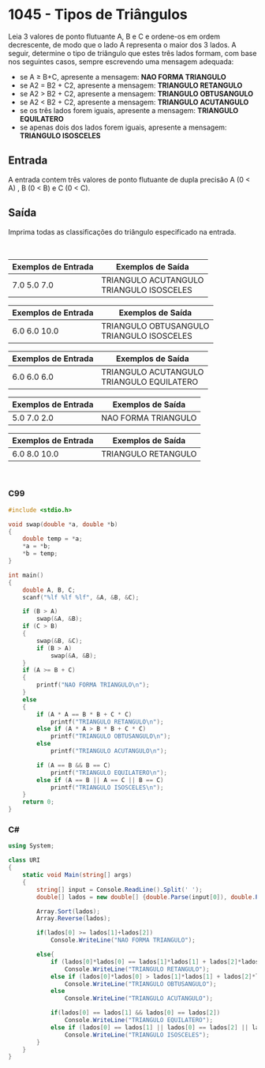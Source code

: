 # 1045 - Tipos de Triângulos

Leia 3 valores de ponto flutuante A, B e C e ordene-os em ordem decrescente, de modo que o lado A representa o maior dos 3 lados. A seguir, determine o tipo de triângulo que estes três lados formam, com base nos seguintes casos, sempre escrevendo uma mensagem adequada:

- se A ≥ B+C, apresente a mensagem: **NAO FORMA TRIANGULO**
- se A2 = B2 + C2, apresente a mensagem: **TRIANGULO RETANGULO**
- se A2 > B2 + C2, apresente a mensagem: **TRIANGULO OBTUSANGULO**
- se A2 < B2 + C2, apresente a mensagem: **TRIANGULO ACUTANGULO**
- se os três lados forem iguais, apresente a mensagem: **TRIANGULO EQUILATERO**
- se apenas dois dos lados forem iguais, apresente a mensagem: **TRIANGULO ISOSCELES**

## Entrada

A entrada contem três valores de ponto flutuante de dupla precisão A (0 < A) , B (0 < B) e C (0 < C).

## Saída

Imprima todas as classificações do triângulo especificado na entrada.

&nbsp;

| Exemplos de Entrada | Exemplos de Saída                              |
| ------------------- | ---------------------------------------------- |
| 7.0 5.0 7.0         | TRIANGULO ACUTANGULO <br/> TRIANGULO ISOSCELES |

| Exemplos de Entrada | Exemplos de Saída                               |
| ------------------- | ----------------------------------------------- |
| 6.0 6.0 10.0        | TRIANGULO OBTUSANGULO <br/> TRIANGULO ISOSCELES |

| Exemplos de Entrada | Exemplos de Saída                               |
| ------------------- | ----------------------------------------------- |
| 6.0 6.0 6.0         | TRIANGULO ACUTANGULO <br/> TRIANGULO EQUILATERO |

| Exemplos de Entrada | Exemplos de Saída   |
| ------------------- | ------------------- |
| 5.0 7.0 2.0         | NAO FORMA TRIANGULO |

| Exemplos de Entrada | Exemplos de Saída   |
| ------------------- | ------------------- |
| 6.0 8.0 10.0        | TRIANGULO RETANGULO |

&nbsp;

### C99

```c
#include <stdio.h>

void swap(double *a, double *b)
{
    double temp = *a;
    *a = *b;
    *b = temp;
}

int main()
{
    double A, B, C;
    scanf("%lf %lf %lf", &A, &B, &C);

    if (B > A)
        swap(&A, &B);
    if (C > B)
    {
        swap(&B, &C);
        if (B > A)
            swap(&A, &B);
    }
    if (A >= B + C)
    {
        printf("NAO FORMA TRIANGULO\n");
    }
    else
    {
        if (A * A == B * B + C * C)
            printf("TRIANGULO RETANGULO\n");
        else if (A * A > B * B + C * C)
            printf("TRIANGULO OBTUSANGULO\n");
        else
            printf("TRIANGULO ACUTANGULO\n");

        if (A == B && B == C)
            printf("TRIANGULO EQUILATERO\n");
        else if (A == B || A == C || B == C)
            printf("TRIANGULO ISOSCELES\n");
    }
    return 0;
}
```

### C#

```cs
using System;

class URI
{
    static void Main(string[] args)
    {
        string[] input = Console.ReadLine().Split(' ');
        double[] lados = new double[] {double.Parse(input[0]), double.Parse(input[1]), double.Parse(input[2])};

        Array.Sort(lados);
        Array.Reverse(lados);

        if(lados[0] >= lados[1]+lados[2])
            Console.WriteLine("NAO FORMA TRIANGULO");

        else{
            if (lados[0]*lados[0] == lados[1]*lados[1] + lados[2]*lados[2])
                Console.WriteLine("TRIANGULO RETANGULO");
            else if (lados[0]*lados[0] > lados[1]*lados[1] + lados[2]*lados[2])
                Console.WriteLine("TRIANGULO OBTUSANGULO");
            else
                Console.WriteLine("TRIANGULO ACUTANGULO");

            if(lados[0] == lados[1] && lados[0] == lados[2])
                Console.WriteLine("TRIANGULO EQUILATERO");
            else if (lados[0] == lados[1] || lados[0] == lados[2] || lados[1] == lados[2])
                Console.WriteLine("TRIANGULO ISOSCELES");
        }
    }
}
```
